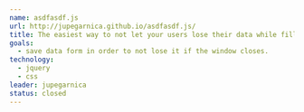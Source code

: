 ```yaml
---
name: asdfasdf.js
url: http://jupegarnica.github.io/asdfasdf.js/
title: The easiest way to not let your users lose their data while filling a form.
goals:
  - save data form in order to not lose it if the window closes.
technology:
  - jquery
  - css
leader: jupegarnica
status: closed
---
```

